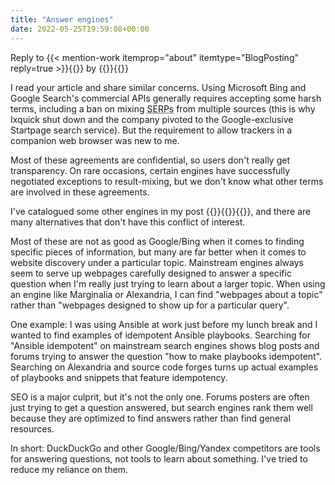```yaml
---
title: "Answer engines"
date: 2022-05-25T19:59:08+00:00
---
```

<aside role="note">

Reply to {{< mention-work itemprop="about" itemtype="BlogPosting" reply=true >}}{{<cited-work name="Is DuckDuckGo, DuckDuckDone?" extraName="headline" url="https://kevq.uk/is-duckduckgo-duckduckdone/">}} by {{<indieweb-person first-name="Kev" last-name="Quirk" url="https://kevq.uk/about/" itemprop="author">}}{{</mention-work>}}

</aside>

I read your article and share similar concerns. Using Microsoft Bing and Google Search's commercial APIs generally requires accepting some harsh terms, including a ban on mixing <abbr title="Search Engine Result Pages">SERPs</abbr> from multiple sources (this is why Ixquick shut down and the company pivoted to the Google-exclusive Startpage search service). But the requirement to allow trackers in a companion web browser was new to me.

Most of these agreements are confidential, so users don't really get transparency. On rare occasions, certain engines have successfully negotiated exceptions to result-mixing, but we don't know what other terms are involved in these agreements.

I've catalogued some other engines in my post {{<mention-work itemprop="citation" itemtype="BlogPosting">}}{{<cited-work name="A look at search engines with their own indexes" url="../../../../../posts/2021/03/10/search-engines-with-own-indexes/" extraName="headline">}}{{</mention-work>}}, and there are many alternatives that don't have this conflict of interest.

Most of these are not as good as Google/Bing when it comes to finding specific pieces of information, but many are far better when it comes to website discovery under a particular topic. Mainstream engines always seem to serve up webpages carefully designed to answer a specific question when I'm really just trying to learn about a larger topic. When using an engine like Marginalia or Alexandria, I can find "webpages about a topic" rather than "webpages designed to show up for a particular query".

One example: I was using Ansible at work just before my lunch break and I wanted to find examples of idempotent Ansible playbooks. Searching for "Ansible idempotent" on mainstream search engines shows blog posts and forums trying to answer the question "how to make playbooks idempotent". Searching on Alexandria and source code forges turns up actual examples of playbooks and snippets that feature idempotency.

SEO is a major culprit, but it's not the only one. Forums posters are often just trying to get a question answered, but search engines rank them well because they are optimized to find answers rather than find general resources.

In short: DuckDuckGo and other Google/Bing/Yandex competitors are tools for answering questions, not tools to learn about something. I've tried to reduce my reliance on them.
